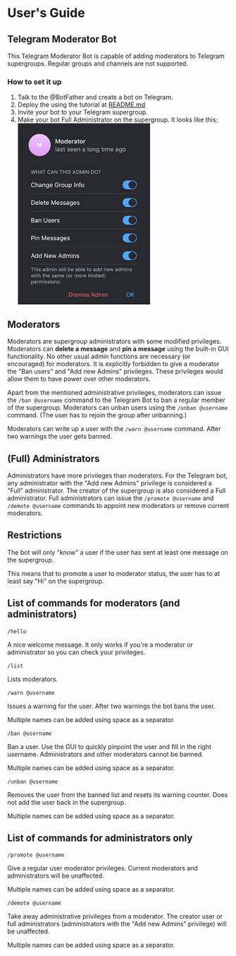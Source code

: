 # User's Guide

## Telegram Moderator Bot
This Telegram Moderator Bot is capable of adding moderators to Telegram supergroups.
Regular groups and channels are not supported.

### How to set it up
1. Talk to the @BotFather and create a bot on Telegram.
1. Deploy the using the tutorial at [README.md](README.md)
1. Invite your bot to your Telegram supergroup.
1. Make your bot Full Administrator on the supergroup. It looks like this:
![admin](resources/admin.png)

## Moderators
Moderators are supergroup administrators with some modified privileges. Moderators can **delete a message**
and **pin a message** using the built-in GUI functionality. No other usual admin functions are necessary
(or encouraged) for moderators. It is explicitly forbidden to give a moderator the
"Ban users" and "Add new Admins" privileges. These privileges would allow them to have power over other moderators.

Apart from the mentioned administrative privileges, moderators can issue the `/ban @username` command to the Telegram Bot
to ban a regular member of the supergroup. Moderators can unban users using the `/unban @username` command.
(The user has to rejoin the group after unbanning.)

Moderators can write up a user with the `/warn @username` command. After two warnings the user gets banned.

## (Full) Administrators
Administrators have more privileges than moderators. For the Telegram bot, any administrator with the "Add new Admins"
privilege is considered a "Full" administrator. The creator of the supergroup is also considered a Full administrator.
Full administrators can issue the `/promote @username` and `/demote @username` commands to appoint new moderators
or remove current moderators.

## Restrictions
The bot will only "know" a user if the user has sent at least one message on the supergroup.

This means that to promote a user to moderator status, the user has to at least say "Hi" on the supergroup.

## List of commands for moderators (and administrators)

```
/hello
```
A nice welcome message. It only works if you're a moderator or administrator so you can check your privileges.

```
/list
```
Lists moderators.

```
/warn @username
```
Issues a warning for the user. After two warnings the bot bans the user.

Multiple names can be added using space as a separator.

```
/ban @username
```
Ban a user. Use the GUI to quickly pinpoint the user and fill in the right username.
Administrators and other moderators cannot be banned.

Multiple names can be added using space as a separator.

```
/unban @username
```
Removes the user from the banned list and resets its warning counter.
Does not add the user back in the supergroup.

Multiple names can be added using space as a separator.

## List of commands for administrators only

```
/promote @username
```
Give a regular user moderator privileges. Current moderators and administrators will be unaffected.

Multiple names can be added using space as a separator.

```
/demote @username
```
Take away administrative privileges from a moderator. The creator user or full administrators
(administrators with the "Add new Admins" privilege) will be unaffected.

Multiple names can be added using space as a separator.
